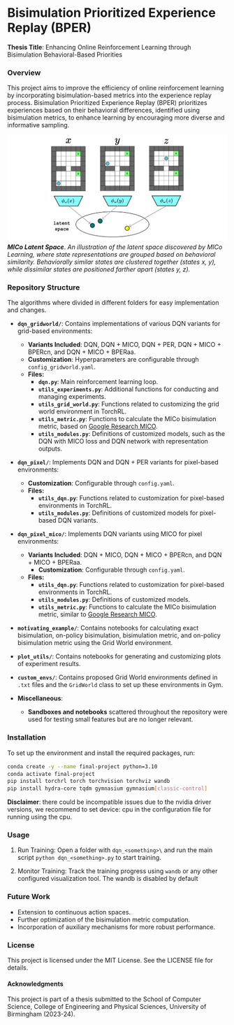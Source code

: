 # Bisimulation Prioritized Experience Replay (BPER)

**Thesis Title**: Enhancing Online Reinforcement Learning through Bisimulation Behavioral-Based Priorities

### Overview

This project aims to improve the efficiency of online reinforcement learning by incorporating bisimulation-based metrics into the experience replay process. Bisimulation Prioritized Experience Replay (BPER) prioritizes experiences based on their behavioral differences, identified using bisimulation metrics, to enhance learning by encouraging more diverse and informative sampling.

![](latent_space.jpg)
***MICo Latent Space***. *An illustration of the latent space discovered by MICo Learning, where state representations are grouped based on behavioral similarity. Behaviorally similar states are clustered together (states x, y), while dissimilar states are positioned farther apart (states y, z).*

### Repository Structure

The algorithms where divided in different folders for easy implementation and changes. 

- **`dqn_gridworld/`**: Contains implementations of various DQN variants for grid-based environments:
  - **Variants Included**: DQN, DQN + MICO, DQN + PER, DQN + MICO + BPERcn, and DQN + MICO + BPERaa.
  - **Customization**: Hyperparameters are configurable through `config_gridworld.yaml`.
  - **Files:**
    - **`dqn.py`**: Main reinforcement learning loop.
    - **`utils_experiments.py`**: Additional functions for conducting and managing experiments.
    - **`utils_grid_world.py`**: Functions related to customizing the grid world environment in TorchRL.
    - **`utils_metric.py`**: Functions to calculate the MICo bisimulation metric, based on [Google Research MICO](https://github.com/google-research/google-research/blob/master/mico/atari/metric_utils.py).
    - **`utils_modules.py`**: Definitions of customized models, such as the DQN with MICO loss and DQN network with representation outputs.

- **`dqn_pixel/`**: Implements DQN and DQN + PER variants for pixel-based environments:
  - **Customization**: Configurable through `config.yaml`.
  - **Files:**
    - **`utils_dqn.py`**: Functions related to customization for pixel-based environments in TorchRL.
    - **`utils_modules.py`**: Definitions of customized models for pixel-based DQN variants.

- **`dqn_pixel_mico/`**: Implements DQN variants using MICO for pixel environments:
  - **Variants Included**: DQN + MICO, DQN + MICO + BPERcn, and DQN + MICO + BPERaa.
    - **Customization**: Configurable through `config.yaml`.
  - **Files:**
    - **`utils_dqn.py`**: Functions related to customization for pixel-based environments in TorchRL.
    - **`utils_modules.py`**: Definitions of customized models.
    - **`utils_metric.py`**: Functions to calculate the MICo bisimulation metric, similar to [Google Research MICO](https://github.com/google-research/google-research/blob/master/mico/atari/metric_utils.py).

- **`motivating_example/`**: Contains notebooks for calculating exact bisimulation, on-policy bisimulation, bisimulation metric, and on-policy bisimulation metric using the Grid World environment.

- **`plot_utils/`**: Contains notebooks for generating and customizing plots of experiment results.

- **`custom_envs/`**: Contains proposed Grid World environments defined in `.txt` files and the `GridWorld` class to set up these environments in Gym.

- **Miscellaneous**:
  - **Sandboxes and notebooks** scattered throughout the repository were used for testing small features but are no longer relevant.


### Installation

To set up the environment and install the required packages, run:

```bash
conda create -y --name final-project python=3.10
conda activate final-project
pip install torchrl torch torchvision torchviz wandb
pip install hydra-core tqdm gymnasium gymnasium[classic-control]
```

**Disclaimer**: there could be incompatible issues due to the nvidia driver versions, we
recommend to set device: cpu in the configuration file for running using the cpu.

### Usage

1. Run Training: Open a folder with `dqn_<something>\` and run the main script `python dqn_<something>.py` to start training.

2. Monitor Training: Track the training progress using `wandb` or any other configured visualization tool. The wandb is disabled by default

### Future Work
- Extension to continuous action spaces.
- Further optimization of the bisimulation metric computation.
- Incorporation of auxiliary mechanisms for more robust performance.

### License
This project is licensed under the MIT License. See the LICENSE file for details.

#### Acknowledgments
This project is part of a thesis submitted to the School of Computer Science, College of Engineering and Physical Sciences, University of Birmingham (2023-24).